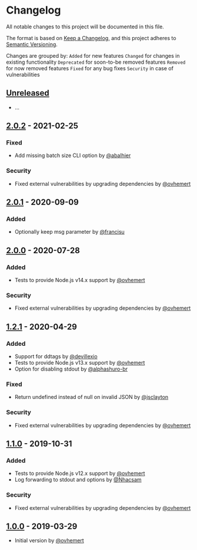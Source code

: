 # Changelog

All notable changes to this project will be documented in this file.

The format is based on [Keep a Changelog](https://keepachangelog.com/en/1.0.0/),
and this project adheres to [Semantic Versioning](https://semver.org/spec/v2.0.0.html).

Changes are grouped by:
`Added` for new features
`Changed` for changes in existing functionality
`Deprecated` for soon-to-be removed features
`Removed` for now removed features
`Fixed` for any bug fixes
`Security` in case of vulnerabilities

## [Unreleased](https://github.com/ovhemert/pino-datadog/compare/v2.0.2...HEAD)

- ...

## [2.0.2](https://github.com/ovhemert/pino-datadog/compare/v2.0.1...v2.0.2) - 2021-02-25

### Fixed

- Add missing batch size CLI option by [@abalhier](https://github.com/abalhier)

### Security

- Fixed external vulnerabilities by upgrading dependencies by [@ovhemert](https://github.com/ovhemert)

## [2.0.1](https://github.com/ovhemert/pino-datadog/compare/v2.0.0...v2.0.1) - 2020-09-09

### Added

- Optionally keep msg parameter by [@francisu](https://github.com/francisu)

## [2.0.0](https://github.com/ovhemert/pino-datadog/compare/v1.2.1...v2.0.0) - 2020-07-28

### Added

- Tests to provide Node.js v14.x support by [@ovhemert](https://github.com/ovhemert)

### Security

- Fixed external vulnerabilities by upgrading dependencies by [@ovhemert](https://github.com/ovhemert)

## [1.2.1](https://github.com/ovhemert/pino-datadog/compare/v1.1.0...v1.2.1) - 2020-04-29

### Added

- Support for ddtags by [@devillexio](https://github.com/devillexio)
- Tests to provide Node.js v13.x support by [@ovhemert](https://github.com/ovhemert)
- Option for disabling stdout by [@alphashuro-br](https://github.com/alphashuro-br)

### Fixed

- Return undefined instead of null on invalid JSON by [@jsclayton](https://github.com/jsclayton)

### Security

- Fixed external vulnerabilities by upgrading dependencies by [@ovhemert](https://github.com/ovhemert)

## [1.1.0](https://github.com/ovhemert/pino-datadog/compare/v1.0.0...v1.1.0) - 2019-10-31

### Added

- Tests to provide Node.js v12.x support by [@ovhemert](https://github.com/ovhemert)
- Log forwarding to stdout and options by [@Nhacsam](https://github.com/Nhacsam)

### Security

- Fixed external vulnerabilities by upgrading dependencies by [@ovhemert](https://github.com/ovhemert)

## [1.0.0](https://github.com/ovhemert/pino-datadog/releases/tag/v1.0.0) - 2019-03-29

- Initial version by [@ovhemert](https://github.com/ovhemert)
